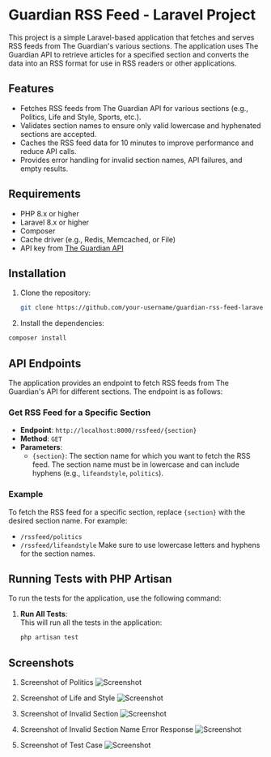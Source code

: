 # Guardian RSS Feed - Laravel Project

This project is a simple Laravel-based application that fetches and serves RSS feeds from The Guardian's various sections. The application uses The Guardian API to retrieve articles for a specified section and converts the data into an RSS format for use in RSS readers or other applications.

## Features

- Fetches RSS feeds from The Guardian API for various sections (e.g., Politics, Life and Style, Sports, etc.).
- Validates section names to ensure only valid lowercase and hyphenated sections are accepted.
- Caches the RSS feed data for 10 minutes to improve performance and reduce API calls.
- Provides error handling for invalid section names, API failures, and empty results.

## Requirements

- PHP 8.x or higher
- Laravel 8.x or higher
- Composer
- Cache driver (e.g., Redis, Memcached, or File)
- API key from [The Guardian API](https://open-platform.theguardian.com/documentation/)

## Installation

1. Clone the repository:
   ```bash
   git clone https://github.com/your-username/guardian-rss-feed-laravel.git
2. Install the dependencies:

```bash
composer install

```


## API Endpoints

The application provides an endpoint to fetch RSS feeds from The Guardian's API for different sections. The endpoint is as follows:

### Get RSS Feed for a Specific Section

- **Endpoint**: `http://localhost:8000/rssfeed/{section}`
- **Method**: `GET`
- **Parameters**: 
  - `{section}`: The section name for which you want to fetch the RSS feed. The section name must be in lowercase and can include hyphens (e.g., `lifeandstyle`, `politics`).


### Example

To fetch the RSS feed for a specific section, replace `{section}` with the desired section name. For example:

- `/rssfeed/politics`
- `/rssfeed/lifeandstyle`
Make sure to use lowercase letters and hyphens for the section names.


## Running Tests with PHP Artisan

To run the tests for the application, use the following command:

1. **Run All Tests**:  
   This will run all the tests in the application:
   ```bash
   php artisan test

 ## Screenshots
 1. Screenshot of Politics
![Screenshot](https://github.com/Shristi1919/guardian-rss-feed-laravel/blob/main/public/Screenshots/politics.png)

2. Screenshot of Life and Style
![Screenshot](https://github.com/Shristi1919/guardian-rss-feed-laravel/blob/main/public/Screenshots/lifeandstyle.png)

3. Screenshot of Invalid Section
![Screenshot](https://github.com/Shristi1919/guardian-rss-feed-laravel/blob/main/public/Screenshots/invalid-section.png)

4. Screenshot of Invalid Section Name Error Response
![Screenshot](https://github.com/Shristi1919/guardian-rss-feed-laravel/blob/main/public/Screenshots/errorsection.png)

5. Screenshot of Test Case
![Screenshot](https://github.com/Shristi1919/guardian-rss-feed-laravel/blob/main/public/Screenshots/testcase.png)
